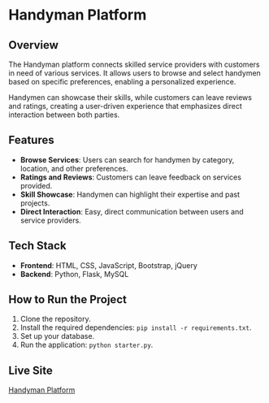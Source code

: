 # Handyman Platform

## Overview
The Handyman platform connects skilled service providers with customers in need of various services. It allows users to browse and select handymen based on specific preferences, enabling a personalized experience.

Handymen can showcase their skills, while customers can leave reviews and ratings, creating a user-driven experience that emphasizes direct interaction between both parties.

## Features
- **Browse Services**: Users can search for handymen by category, location, and other preferences.
- **Ratings and Reviews**: Customers can leave feedback on services provided.
- **Skill Showcase**: Handymen can highlight their expertise and past projects.
- **Direct Interaction**: Easy, direct communication between users and service providers.

## Tech Stack
- **Frontend**: HTML, CSS, JavaScript, Bootstrap, jQuery
- **Backend**: Python, Flask, MySQL

## How to Run the Project
1. Clone the repository.
2. Install the required dependencies: `pip install -r requirements.txt`.
3. Set up your database.
4. Run the application: `python starter.py`.

## Live Site
[Handyman Platform](https://myhandyman.pythonanywhere.com)

